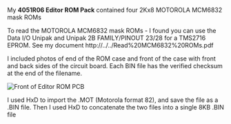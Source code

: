 My **4051R06 Editor ROM Pack** contained four 2Kx8 MOTOROLA MCM6832 mask ROMs

To read the MOTOROLA MCM6832 mask ROMs - I found you can use the Data I/O Unipak and Unipak 2B FAMILY/PINOUT 23/28 for a TMS2716 EPROM.
See my document http://../../Read%20MCM6832%20ROMs.pdf

I included photos of end of the ROM case and front of the case with front and back sides of the circuit board.
Each BIN file has the verified checksum at the end of the filename.

![Front of Editor ROM PCB](./4052%20Editor%20Front.jpg)

I used HxD to import the .MOT (Motorola format 82), and save the file as a .BIN file.  Then I used HxD to concatenate the two files into a single 8KB .BIN file
